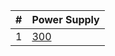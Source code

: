| # | Power Supply  
-|-
 1 | [300](https://www.avito.ru/orenburg/nastolnye_kompyutery/sistemnyy_blok_2046662933)